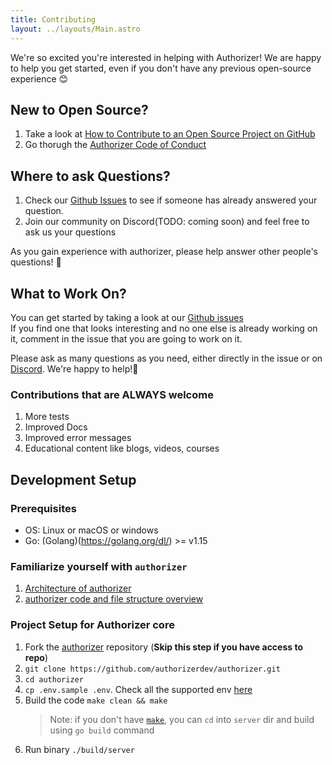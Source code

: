 ```yaml
---
title: Contributing
layout: ../layouts/Main.astro
---
```


We're so excited you're interested in helping with Authorizer! We are happy to help you get started, even if you don't have any previous open-source experience :blush:

## New to Open Source?

1. Take a look at [How to Contribute to an Open Source Project on GitHub](https://egghead.io/courses/how-to-contribute-to-an-open-source-project-on-github)
2. Go thorugh the [Authorizer Code of Conduct](https://github.com/authorizerdev/authorizer/blob/main/.github/CODE_OF_CONDUCT.md)

## Where to ask Questions?

1. Check our [Github Issues](https://github.com/authorizerdev/authorizer/issues) to see if someone has already answered your question.
2. Join our community on Discord(TODO: coming soon) and feel free to ask us your questions

As you gain experience with authorizer, please help answer other people's questions! :pray:

## What to Work On?

You can get started by taking a look at our [Github issues](https://github.com/authorizerdev/authorizer/issues)  
If you find one that looks interesting and no one else is already working on it, comment in the issue that you are going to work on it.

Please ask as many questions as you need, either directly in the issue or on [Discord](). We're happy to help!:raised_hands:

### Contributions that are ALWAYS welcome

1. More tests
2. Improved Docs
3. Improved error messages
4. Educational content like blogs, videos, courses

## Development Setup

### Prerequisites

- OS: Linux or macOS or windows
- Go: (Golang)(https://golang.org/dl/) >= v1.15

### Familiarize yourself with `authorizer`

1. [Architecture of authorizer](TODO)
2. [authorizer code and file structure overview](TODO)

### Project Setup for Authorizer core

1. Fork the [authorizer](https://github.com/authorizerdev/authorizer) repository (**Skip this step if you have access to repo**)
2. `git clone https://github.com/authorizerdev/authorizer.git`
3. `cd authorizer`
4. `cp .env.sample .env`. Check all the supported env [here](TODO)
5. Build the code `make clean && make`
   > Note: if you don't have [`make`](https://www.ibm.com/docs/en/aix/7.2?topic=concepts-make-command), you can `cd` into `server` dir and build using `go build` command
6. Run binary `./build/server`
